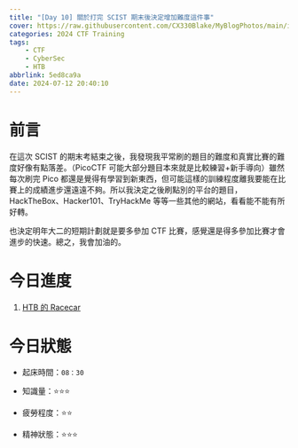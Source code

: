 ```yaml
---
title: "[Day 10] 關於打完 SCIST 期末後決定增加難度這件事"
cover: https://raw.githubusercontent.com/CX330Blake/MyBlogPhotos/main/image/hackerTraining.jpg
categories: 2024 CTF Training
tags:
    - CTF
    - CyberSec
    - HTB
abbrlink: 5ed8ca9a
date: 2024-07-12 20:40:10
---
```


# 前言

在這次 SCIST 的期末考結束之後，我發現我平常刷的題目的難度和真實比賽的難度好像有點落差。（PicoCTF 可能大部分題目本來就是比較練習+新手導向）雖然每次刷完 Pico 都還是覺得有學習到新東西，但可能這樣的訓練程度離我要能在比賽上的成績進步還遠遠不夠。所以我決定之後刷點別的平台的題目，HackTheBox、Hacker101、TryHackMe 等等一些其他的網站，看看能不能有所好轉。

也決定明年大二的短期計劃就是要多參加 CTF 比賽，感覺還是得多參加比賽才會進步的快速。總之，我會加油的。

# 今日進度

1. [HTB 的 Racecar](https://blog.cx330.tw/posts/331a6b46/)

# 今日狀態

-   起床時間：`08：30`

-   知識量：⭐⭐⭐

-   疲勞程度：⭐⭐

-   精神狀態：⭐⭐⭐
